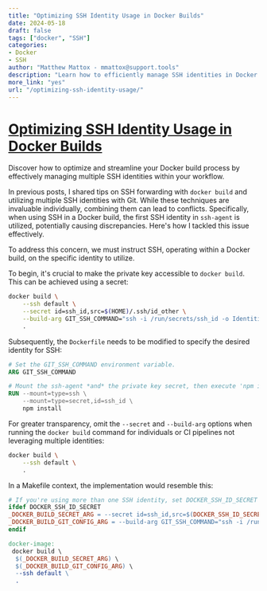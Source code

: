 ```yaml
---
title: "Optimizing SSH Identity Usage in Docker Builds"
date: 2024-05-18
draft: false
tags: ["docker", "SSH"]
categories:
- Docker
- SSH
author: "Matthew Mattox - mmattox@support.tools"
description: "Learn how to efficiently manage SSH identities in Docker builds to avoid conflicts and streamline your workflow."
more_link: "yes"
url: "/optimizing-ssh-identity-usage/"
---
```


# [Optimizing SSH Identity Usage in Docker Builds](#optimizing-ssh-identity-usage-in-docker-builds)

Discover how to optimize and streamline your Docker build process by effectively managing multiple SSH identities within your workflow.

<!--more-->

In previous posts, I shared tips on SSH forwarding with `docker build` and utilizing multiple SSH identities with Git. While these techniques are invaluable individually, combining them can lead to conflicts. Specifically, when using SSH in a Docker build, the first SSH identity in `ssh-agent` is utilized, potentially causing discrepancies. Here's how I tackled this issue effectively.

To address this concern, we must instruct SSH, operating within a Docker build, on the specific identity to utilize.

To begin, it's crucial to make the private key accessible to `docker build`. This can be achieved using a secret:

```sh
docker build \
    --ssh default \
    --secret id=ssh_id,src=$(HOME)/.ssh/id_other \
    --build-arg GIT_SSH_COMMAND="ssh -i /run/secrets/ssh_id -o IdentitiesOnly=yes" \
    .
```

Subsequently, the `Dockerfile` needs to be modified to specify the desired identity for SSH:

```dockerfile
# Set the GIT_SSH_COMMAND environment variable.
ARG GIT_SSH_COMMAND

# Mount the ssh-agent *and* the private key secret, then execute 'npm install' (or equivalent)
RUN --mount=type=ssh \
    --mount=type=secret,id=ssh_id \
    npm install
```

For greater transparency, omit the `--secret` and `--build-arg` options when running the `docker build` command for individuals or CI pipelines not leveraging multiple identities:

```sh
docker build \
    --ssh default \
    .
```

In a Makefile context, the implementation would resemble this:

```makefile
# If you're using more than one SSH identity, set DOCKER_SSH_ID_SECRET to point to the ~/.ssh/id_whatever file.
ifdef DOCKER_SSH_ID_SECRET
_DOCKER_BUILD_SECRET_ARG = --secret id=ssh_id,src=$(DOCKER_SSH_ID_SECRET)
_DOCKER_BUILD_GIT_CONFIG_ARG = --build-arg GIT_SSH_COMMAND="ssh -i /run/secrets/ssh_id -o IdentitiesOnly=yes"
endif

docker-image:
 docker build \
  $(_DOCKER_BUILD_SECRET_ARG) \
  $(_DOCKER_BUILD_GIT_CONFIG_ARG) \
  --ssh default \
  .
```

